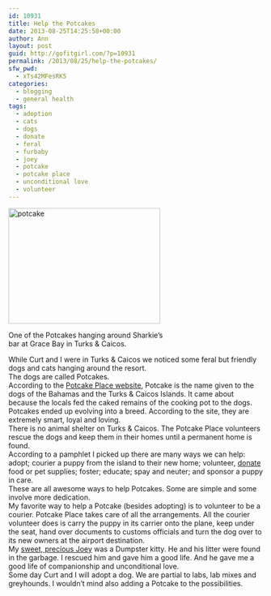 ```yaml
---
id: 10931
title: Help the Potcakes
date: 2013-08-25T14:25:58+00:00
author: Ann
layout: post
guid: http://gofitgirl.com/?p=10931
permalink: /2013/08/25/help-the-potcakes/
sfw_pwd:
  - xTs42MFesRK5
categories:
  - blogging
  - general health
tags:
  - adoption
  - cats
  - dogs
  - donate
  - feral
  - furbaby
  - joey
  - potcake
  - potcake place
  - unconditional love
  - volunteer
---
```

<div id="attachment_10932" style="width: 310px" class="wp-caption alignleft">
  <a href="http://gofitgirl.com/2013/08/help-the-potcakes/img_0552/" rel="attachment wp-att-10932"><img class="size-medium wp-image-10932" alt="potcake" src="http://gofitgirl.com/wp-content/uploads/2013/08/IMG_0552-e1377368523865-300x228.jpg" width="300" height="228" /></a>
  
  <p class="wp-caption-text">
    One of the Potcakes hanging around Sharkie&#8217;s bar at Grace Bay in Turks & Caicos.
  </p>
</div>

  
While Curt and I were in Turks & Caicos we noticed some feral but friendly dogs and cats hanging around the resort.  
The dogs are called Potcakes.  
According to the [Potcake Place website](http://www.potcakeplace.com/info/what-is-a-potcake), Potcake is the name given to the dogs of the Bahamas and the Turks & Caicos Islands. It came about because the locals fed the caked remains of the cooking pot to the dogs.  
Potcakes ended up evolving into a breed. According to the site, they are extremely smart, loyal and loving.  
There is no animal shelter on Turks & Caicos. The Potcake Place volunteers rescue the dogs and keep them in their homes until a permanent home is found.  
According to a pamphlet I picked up there are many ways we can help: adopt; courier a puppy from the island to their new home; volunteer, [donate](http://www.potcakeplace.com/donate) food or pet supplies; foster; educate; spay and neuter; and sponsor a puppy in care.  
These are all awesome ways to help Potcakes. Some are simple and some involve more dedication.  
My favorite way to help a Potcake (besides adopting) is to volunteer to be a courier. Potcake Place takes care of all the arrangements. All the courier volunteer does is carry the puppy in its carrier onto the plane, keep under the seat, hand over documents to customs officials and turn the dog over to its new owners at the airport destination.  
My [sweet, precious Joey](http://gofitgirl.com/?p=7487) was a Dumpster kitty. He and his litter were found in the garbage. I rescued him and gave him a good life. And he gave me a good life of companionship and unconditional love.  
Some day Curt and I will adopt a dog. We are partial to labs, lab mixes and greyhounds. I wouldn&#8217;t mind also adding a Potcake to the possibilities.